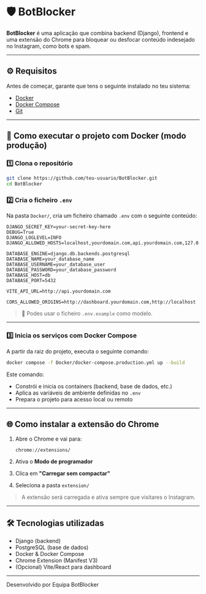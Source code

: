 # 🛡️ BotBlocker

**BotBlocker** é uma aplicação que combina backend (Django), frontend e uma extensão do Chrome para bloquear ou desfocar conteúdo indesejado no Instagram, como bots e spam.

---

## ⚙️ Requisitos

Antes de começar, garante que tens o seguinte instalado no teu sistema:

* [Docker](https://www.docker.com/)
* [Docker Compose](https://docs.docker.com/compose/)
* [Git](https://git-scm.com/)

---

## 🚀 Como executar o projeto com Docker (modo produção)

### 1️⃣ Clona o repositório

```bash
git clone https://github.com/teu-usuario/BotBlocker.git
cd BotBlocker
```

### 2️⃣ Cria o ficheiro `.env`

Na pasta `Docker/`, cria um ficheiro chamado `.env` com o seguinte conteúdo:

```env
DJANGO_SECRET_KEY=your-secret-key-here
DEBUG=True
DJANGO_LOGLEVEL=INFO
DJANGO_ALLOWED_HOSTS=localhost,yourdomain.com,api.yourdomain.com,127.0.0.1

DATABASE_ENGINE=django.db.backends.postgresql
DATABASE_NAME=your_database_name
DATABASE_USERNAME=your_database_user
DATABASE_PASSWORD=your_database_password
DATABASE_HOST=db
DATABASE_PORT=5432

VITE_API_URL=http://api.yourdomain.com

CORS_ALLOWED_ORIGINS=http://dashboard.yourdomain.com,http://localhost
```

> 📁 Podes usar o ficheiro `.env.example` como modelo.

---

### 3️⃣ Inicia os serviços com Docker Compose

A partir da raiz do projeto, executa o seguinte comando:

```bash
docker compose -f Docker/docker-compose.production.yml up --build
```

Este comando:

* Constrói e inicia os containers (backend, base de dados, etc.)
* Aplica as variáveis de ambiente definidas no `.env`
* Prepara o projeto para acesso local ou remoto

---

## 🌐 Como instalar a extensão do Chrome

1. Abre o Chrome e vai para:

   ```
   chrome://extensions/
   ```

2. Ativa o **Modo de programador**

3. Clica em **"Carregar sem compactar"**

4. Seleciona a pasta `extension/`

> A extensão será carregada e ativa sempre que visitares o Instagram.

---

## 🛠 Tecnologias utilizadas

* Django (backend)
* PostgreSQL (base de dados)
* Docker & Docker Compose
* Chrome Extension (Manifest V3)
* (Opcional) Vite/React para dashboard

---

Desenvolvido por Equipa BotBlocker
